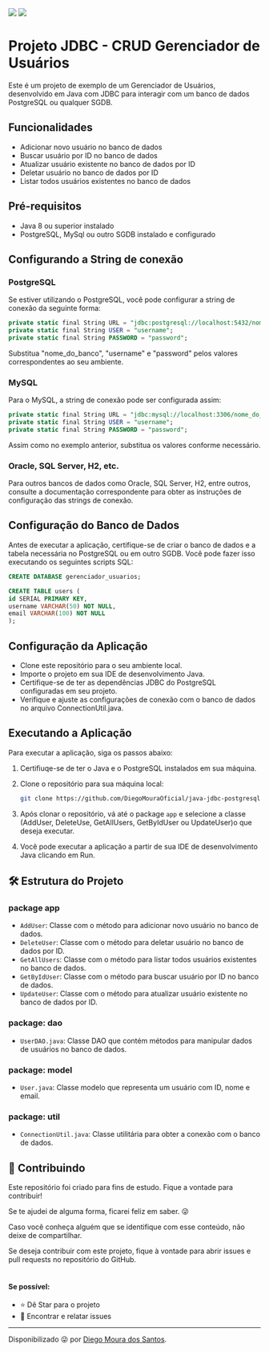

<img src="http://img.shields.io/static/v1?label=License&message=MIT&color=green&style=for-the-badge"/>

<img src="http://img.shields.io/static/v1?label=STATUS&message=%20FINALIZADO&color=critical&style=for-the-badge"/>


# Projeto JDBC - CRUD Gerenciador de Usuários

Este é um projeto de exemplo de um Gerenciador de Usuários, desenvolvido em Java com JDBC
para interagir com um banco de dados PostgreSQL ou qualquer SGDB.

## Funcionalidades
- Adicionar novo usuário no banco de dados
- Buscar usuário por ID no banco de dados
- Atualizar usuário existente no banco de dados por ID
- Deletar usuário no banco de dados por ID
- Listar todos usuários existentes no banco de dados

## Pré-requisitos
- Java 8 ou superior instalado
- PostgreSQL, MySql ou outro SGDB instalado e configurado

## Configurando a String de conexão

### PostgreSQL
Se estiver utilizando o PostgreSQL, você pode configurar a string de conexão da seguinte forma:
   ```sql
   private static final String URL = "jdbc:postgresql://localhost:5432/nome_do_banco";
   private static final String USER = "username";
   private static final String PASSWORD = "password";
   ```
Substitua "nome_do_banco", "username" e "password" pelos valores correspondentes ao seu ambiente.

### MySQL
Para o MySQL, a string de conexão pode ser configurada assim:
```sql
private static final String URL = "jdbc:mysql://localhost:3306/nome_do_banco";
private static final String USER = "username";
private static final String PASSWORD = "password";
```
Assim como no exemplo anterior, substitua os valores conforme necessário.

### Oracle, SQL Server, H2, etc.
Para outros bancos de dados como Oracle, SQL Server, H2, entre outros, consulte a 
documentação correspondente para obter as instruções de configuração das strings 
de conexão.

## Configuração do Banco de Dados

Antes de executar a aplicação, certifique-se de criar o banco de dados e a tabela
necessária no PostgreSQL ou em outro SGDB. Você pode fazer isso executando os
seguintes scripts SQL:

```sql
CREATE DATABASE gerenciador_usuarios;
```
  
```sql
CREATE TABLE users (
id SERIAL PRIMARY KEY,
username VARCHAR(50) NOT NULL,
email VARCHAR(100) NOT NULL
);
```

## Configuração da Aplicação
- Clone este repositório para o seu ambiente local.
- Importe o projeto em sua IDE de desenvolvimento Java.
- Certifique-se de ter as dependências JDBC do PostgreSQL configuradas em seu projeto.
- Verifique e ajuste as configurações de conexão com o banco de dados no arquivo ConnectionUtil.java.

## Executando a Aplicação

Para executar a aplicação, siga os passos abaixo:

1. Certifiuqe-se de ter o Java e o PostgreSQL instalados em sua máquina.
2. Clone o repositório para sua máquina local:
   ```bash
   git clone https://github.com/DiegoMouraOficial/java-jdbc-postgresql.git
   ````

3. Após clonar o repositório, vá até o package `app` e selecione a classe 
(AddUser, DeleteUse, GetAllUsers, GetByIdUser ou UpdateUser)o que deseja executar.

4. Você pode executar a aplicação a partir de sua IDE de desenvolvimento Java clicando em Run.

## 🛠️ Estrutura do Projeto
### package app
 - `AddUser`: Classe com o método para adicionar novo usuário no banco de dados.
 - `DeleteUser`: Classe com o método para deletar usuário no banco de dados por ID.
 - `GetAllUsers`: Classe com o método para listar todos usuários existentes no banco de dados.
 - `GetByIdUser`: Classe com o método para buscar usuário por ID no banco de dados.
 - `UpdateUser`: Classe com o método para atualizar usuário existente no banco de dados por ID.
### package: dao
 - `UserDAO.java`: Classe DAO que contém métodos para manipular dados de usuários no banco de dados.
### package: model
 - `User.java`: Classe modelo que representa um usuário com ID, nome e email.
### package: util
- `ConnectionUtil.java`: Classe utilitária para obter a conexão com o banco de dados.




<h2> 🤝 Contribuindo </h2>

<p>
Este repositório foi criado para fins de estudo. Fique a vontade para contribuir!
    
Se te ajudei de alguma forma, ficarei feliz em saber. 😜
    
Caso você conheça alguém que se identifique com esse conteúdo, não deixe de compartilhar.

Se deseja contribuir com este projeto, fique à vontade para abrir issues e pull requests no repositório do GitHub.
</br></br>

<h4>Se possível:</h4>

- ⭐️ Dê Star para o projeto
- 🐛 Encontrar e relatar issues
</p>

---

Disponibilizado 😜 por [Diego Moura dos Santos](https://www.linkedin.com/in/diegomouradossantos/).

